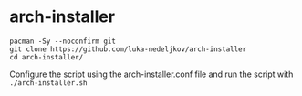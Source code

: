 # arch-installer

```
pacman -Sy --noconfirm git
git clone https://github.com/luka-nedeljkov/arch-installer
cd arch-installer/
```

Configure the script using the arch-installer.conf file and run the script with `./arch-installer.sh`
